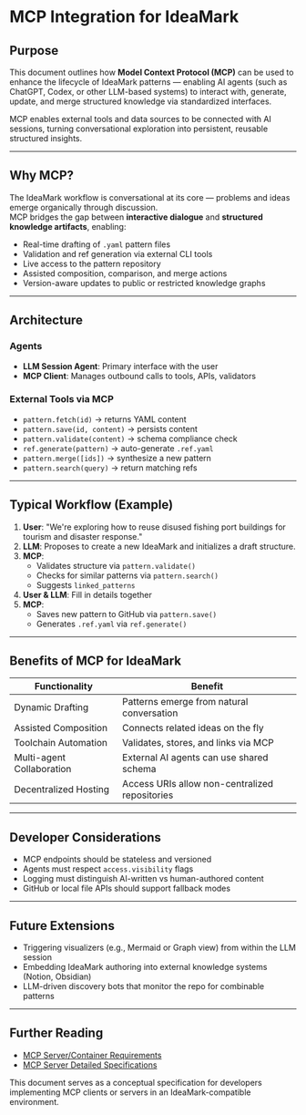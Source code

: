 # MCP Integration for IdeaMark

## Purpose

This document outlines how **Model Context Protocol (MCP)** can be used to enhance the lifecycle of IdeaMark patterns — enabling AI agents (such as ChatGPT, Codex, or other LLM-based systems) to interact with, generate, update, and merge structured knowledge via standardized interfaces.

MCP enables external tools and data sources to be connected with AI sessions, turning conversational exploration into persistent, reusable structured insights.

---

## Why MCP?

The IdeaMark workflow is conversational at its core — problems and ideas emerge organically through discussion.  
MCP bridges the gap between **interactive dialogue** and **structured knowledge artifacts**, enabling:

- Real-time drafting of `.yaml` pattern files
- Validation and ref generation via external CLI tools
- Live access to the pattern repository
- Assisted composition, comparison, and merge actions
- Version-aware updates to public or restricted knowledge graphs

---

## Architecture

### Agents

- **LLM Session Agent**: Primary interface with the user
- **MCP Client**: Manages outbound calls to tools, APIs, validators

### External Tools via MCP

- `pattern.fetch(id)` → returns YAML content
- `pattern.save(id, content)` → persists content
- `pattern.validate(content)` → schema compliance check
- `ref.generate(pattern)` → auto-generate `.ref.yaml`
- `pattern.merge([ids])` → synthesize a new pattern
- `pattern.search(query)` → return matching refs

---

## Typical Workflow (Example)

1. **User**: "We're exploring how to reuse disused fishing port buildings for tourism and disaster response."
2. **LLM**: Proposes to create a new IdeaMark and initializes a draft structure.
3. **MCP**: 
   - Validates structure via `pattern.validate()`
   - Checks for similar patterns via `pattern.search()`
   - Suggests `linked_patterns`
4. **User & LLM**: Fill in details together
5. **MCP**: 
   - Saves new pattern to GitHub via `pattern.save()`
   - Generates `.ref.yaml` via `ref.generate()`

---

## Benefits of MCP for IdeaMark

| Functionality           | Benefit                                      |
|------------------------|----------------------------------------------|
| Dynamic Drafting        | Patterns emerge from natural conversation    |
| Assisted Composition    | Connects related ideas on the fly            |
| Toolchain Automation    | Validates, stores, and links via MCP         |
| Multi-agent Collaboration | External AI agents can use shared schema     |
| Decentralized Hosting   | Access URIs allow non-centralized repositories |

---

## Developer Considerations

- MCP endpoints should be stateless and versioned
- Agents must respect `access.visibility` flags
- Logging must distinguish AI-written vs human-authored content
- GitHub or local file APIs should support fallback modes

---

## Future Extensions

- Triggering visualizers (e.g., Mermaid or Graph view) from within the LLM session
- Embedding IdeaMark authoring into external knowledge systems (Notion, Obsidian)
- LLM-driven discovery bots that monitor the repo for combinable patterns

---

## Further Reading
- [MCP Server/Container Requirements](mcp_integration/01_requirements.md)
- [MCP Server Detailed Specifications](mcp_integration/02_specifications.md)

This document serves as a conceptual specification for developers implementing MCP clients or servers in an IdeaMark-compatible environment.
